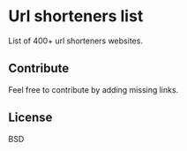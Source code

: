 Url shorteners list
==

List of 400+ url shorteners websites.

Contribute
--

Feel free to contribute by adding missing links.

License
--

BSD
